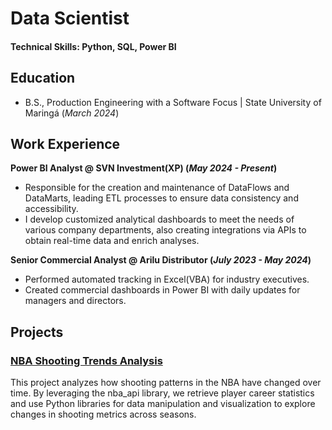 # Data Scientist

#### Technical Skills: Python, SQL, Power BI

## Education
- B.S., Production Engineering with a Software Focus | State University of Maringá (_March 2024_)

## Work Experience
**Power BI Analyst @ SVN Investment(XP) (_May 2024 - Present_)**
- Responsible for the creation and maintenance of DataFlows and DataMarts, leading ETL processes to ensure data consistency and accessibility.
- I develop customized analytical dashboards to meet the needs of various company departments, also creating integrations via APIs to obtain real-time data and enrich analyses.

**Senior Commercial Analyst @ Arilu Distributor (_July 2023 - May 2024_)**
- Performed automated tracking in Excel(VBA) for industry executives.
- Created commercial dashboards in Power BI with daily updates for managers and directors.

## Projects
### [NBA Shooting Trends Analysis]()
This project analyzes how shooting patterns in the NBA have changed over time. By leveraging the nba_api library, we retrieve player career statistics and use Python libraries for data manipulation and visualization to explore changes in shooting metrics across seasons.
